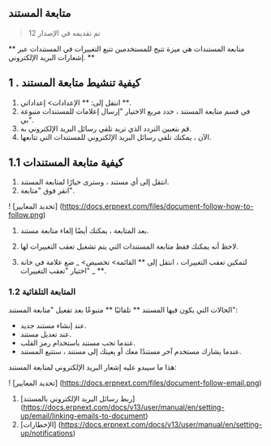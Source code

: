 ## متابعة المستند

> تم تقديمه في الإصدار 12

** متابعة المستندات هي ميزة تتيح للمستخدمين تتبع التغييرات في المستندات عبر إشعارات البريد الإلكتروني. **

## 1 \. كيفية تنشيط متابعة المستند

1. انتقل إلى: ** الإعدادات> إعداداتي **.
2. في قسم متابعة المستند ، حدد مربع الاختيار "إرسال إعلامات للمستندات متبوعة بي".
3. قم بتعيين التردد الذي تريد تلقي رسائل البريد الإلكتروني به.
4. الآن ، يمكنك تلقي رسائل البريد الإلكتروني للمستندات التي تتابعها.

## 1.1 كيفية متابعة المستندات

1. انتقل إلى أي مستند ، وسترى خيارًا لمتابعة المستند.
2. انقر فوق "متابعة".

! [تحديد المعايير] (https://docs.erpnext.com/files/document-follow-how-to-follow.png)

1. بعد المتابعة ، يمكنك أيضًا إلغاء متابعة مستند.
    
2. لاحظ أنه يمكنك فقط متابعة المستندات التي يتم تشغيل تعقب التغييرات لها.
    
3. لتمكين تعقب التغييرات ، انتقل إلى ** القائمة> تخصيص> _ ضع علامة في خانة اختيار "تعقب التغييرات" _ **.

### 1.2 المتابعة التلقائية

الحالات التي يكون فيها المستند ** تلقائيًا ** متبوعًا بعد تفعيل "متابعة المستند":

* عند إنشاء مستند جديد.
* عند تعديل مستند.
* عندما تحب مستند باستخدام رمز القلب.
* عندما يشارك مستخدم آخر مستندًا معك أو يعينك إلى مستند ، ستتبع المستند.

هذا ما سيبدو عليه إشعار البريد الإلكتروني لمتابعة المستند:

! [تحديد المعايير] (https://docs.erpnext.com/files/document-follow-email.png)

1. [ربط رسائل البريد الإلكتروني بالمستند] (https://docs.erpnext.com/docs/v13/user/manual/en/setting-up/email/linking-emails-to-document)
2. [الإخطارات] (https://docs.erpnext.com/docs/v13/user/manual/en/setting-up/notifications)